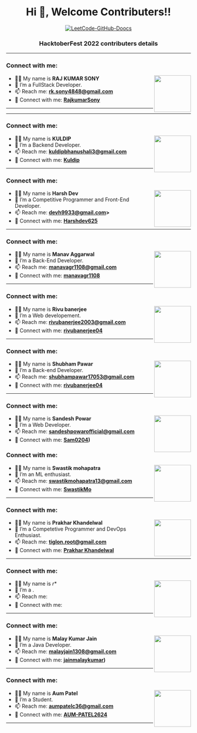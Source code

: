 
<h1 align="center">Hi 👋, Welcome Contributers!!</h1>

<p align="center">
  <a href="https://github.com/doocs/leetcode"><img src="https://cdn-doocs.oss-cn-shenzhen.aliyuncs.com/gh/doocs/leetcode@main/images/leetcode-doocs.png" alt="LeetCode-GitHub-Doocs"></a>
</p>

<h3 align="center">HacktoberFest 2022 contributers details</h3>

---
### Connect with me:

<img align="right" src="https://avatars3.githubusercontent.com/RajkumarSony?size=100" width="100px;" alt=""/>

- 👨‍💻 My name is **RAJ KUMAR SONY**
- 🌱 I’m a FullStack Developer.
- 📫 Reach me: **rk.sony4848@gmail.com**
- 🔭 Connect with me: **[RajkumarSony](https://github.com/RajkumarSony/)**

---

---
### Connect with me:

<img align="right" src="https://avatars3.githubusercontent.com/kuldip23798?size=100" width="100px;" alt=""/>

- 👨‍💻 My name is **KULDIP**
- 🌱 I’m a Backend Developer.
- 📫 Reach me: **kuldipbhanushali3@gmail.com**
- 🔭 Connect with me: **[Kuldip](https://github.com/RajkumarSony/)**

---

### Connect with me:

<img align="right" src="https://avatars3.githubusercontent.com/Harshdev625?size=100" width="100px;" alt=""/>

- 👨‍💻 My name is **Harsh Dev**
- 🌱 I’m a Competitive Programmer and Front-End Developer.
- 📫 Reach me: **devh9933@gmail.com>**
- 🔭 Connect with me: **[Harshdev625](https://github.com/Harshdev625)**

---
### Connect with me:

<img align="right" src="https://avatars3.githubusercontent.com/manavagr1108?size=100" width="100px;" alt=""/>

- 👨‍💻 My name is **Manav Aggarwal**
- 🌱 I’m a Back-End Developer.
- 📫 Reach me: **manavagr1108@gmail.com**
- 🔭 Connect with me: **[manavagr1108](https://github.com/manavagr1108)**

---
### Connect with me:

  <img align="right" src="https://avatars3.githubusercontent.com/rivubanerjee04?size=100" width="100px;" alt=""/>

- 👨‍💻 My name is **Rivu banerjee**
- 🌱 I’m a Web developement.
- 📫 Reach me: **rivubanerjee2003@gmail.com**
- 🔭 Connect with me: **[rivubanerjee04](https://github.com/rivubanerjee04)**

---
### Connect with me:

  <img align="right" src="https://avatars3.githubusercontent.com/sarapapa-sp?size=100" width="100px;" alt=""/>

- 👨‍💻 My name is **Shubham Pawar**
- 🌱 I’m a Back-end Developer.
- 📫 Reach me: **shubhampawar17053@gmail.com**
- 🔭 Connect with me: **[rivubanerjee04](https://github.com/sarapapa-sp)**

---
### Connect with me:

  <img align="right" src="https://avatars3.githubusercontent.com/Sam0204?size=100" width="100px;" alt=""/>

- 👨‍💻 My name is **Sandesh Powar**
- 🌱 I’m a Web Developer.
- 📫 Reach me: **sandeshpowarofficial@gmail.com**
- 🔭 Connect with me: **[Sam0204](https://github.com/Sam0204))**

### Connect with me:

 <img align="right" src="https://avatars3.githubusercontent.com/SwastikMo?size=100" width="100px;" alt=""/>

- 👨‍💻 My name is **Swastik mohapatra**
- 🌱 I’m an ML enthusiast.
- 📫 Reach me: **swastikmohapatra13@gmail.com**
- 🔭 Connect with me: **[SwastikMo](https://github.com/SwastikMo)**

---
### Connect with me:

 <img align="right" src="https://avatars.githubusercontent.com/u/56904319?v=4 size=100" width="100px;" alt=""/>

- 👨‍💻 My name is **Prakhar Khandelwal**
- 🌱 I’m a Competetive Programmer and DevOps Enthusiast.
- 📫 Reach me: **tiglon.root@gmail.com**
- 🔭 Connect with me: **[Prakhar Khandelwal](https://github.com/tigllon)**

---
### Connect with me:

  <img align="right" src="https://avatars3.githubusercontent.com/<Github-ID>?size=100" width="100px;" alt=""/>

- 👨‍💻 My name is *<Name>r**
- 🌱 I’m a <Profession>.
- 📫 Reach me: **<Email-ID>**
- 🔭 Connect with me: **[<Github-ID>](https://github.com/<Github-ID>)**

---

### Connect with me:

<img align="right" src="https://avatars3.githubusercontent.com/manavagr1108?size=100" width="100px;" alt=""/>

- 👨‍💻 My name is **Malay Kumar Jain**
- 🌱 I’m a Java Developer.
- 📫 Reach me: **malayjain1308@gmail.com**
- 🔭 Connect with me: **[jainmalaykumar](https://github.com/jainmalaykumar))**

---

### Connect with me:

<img align="right" src="https://avatars3.githubusercontent.com/AUM-PATEL2624?size=100" width="100px;" alt=""/>

- 👨‍💻 My name is **Aum Patel**
- 🌱 I’m a Student.
- 📫 Reach me: **aumpatelc36@gmail.com**
- 🔭 Connect with me: **[AUM-PATEL2624](https://github.com/AUM-PATEL2624)**  
  
 ---
